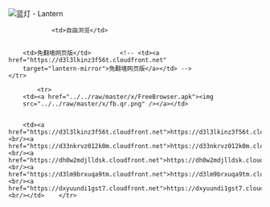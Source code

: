 

<img src="../../raw/master/x/8e0a2b81.c82003be.LanternYellow2.png" alt="蓝灯 - Lantern"/>
<table>
    <tr>
                
                <td>自由浏览</td>
        
        
        <td>免翻墙网页版</td>        <!-- <td><a href="https://d3l3lkinz3f56t.cloudfront.net"
        target="lantern-mirror">免翻墙网页版</a></td> -->
    </tr>
    
            <tr>
        <td><a href="../../raw/master/x/FreeBrowser.apk"><img
        src="../../raw/master/x/fb.qr.png" /></a></td>

        
        <td><a href="https://d3l3lkinz3f56t.cloudfront.net">https://d3l3lkinz3f56t.cloudfront.net</a><br/><a href="https://d33nkrvz012k0m.cloudfront.net">https://d33nkrvz012k0m.cloudfront.net</a><br/><a href="https://dh0w2mdjlldsk.cloudfront.net">https://dh0w2mdjlldsk.cloudfront.net</a><br/><a href="https://d3lm9brxuqa9tm.cloudfront.net">https://d3lm9brxuqa9tm.cloudfront.net</a><br/><a href="https://dxyuundi1gst7.cloudfront.net">https://dxyuundi1gst7.cloudfront.net</a><br/></td>    </tr>
</table>
